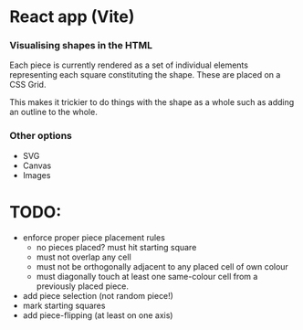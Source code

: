 # React app (Vite)

### Visualising shapes in the HTML

Each piece is currently rendered as a set of individual elements representing each square constituting the shape. These are placed on a CSS Grid.

This makes it trickier to do things with the shape as a whole such as adding an outline to the whole.

### Other options

-   SVG
-   Canvas
-   Images

# TODO:

-   enforce proper piece placement rules
    -   no pieces placed? must hit starting square
    -   must not overlap any cell
    -   must not be orthogonally adjacent to any placed cell of own colour
    -   must diagonally touch at least one same-colour cell from a previously placed piece.
-   add piece selection (not random piece!)
-   mark starting squares
-   add piece-flipping (at least on one axis)
